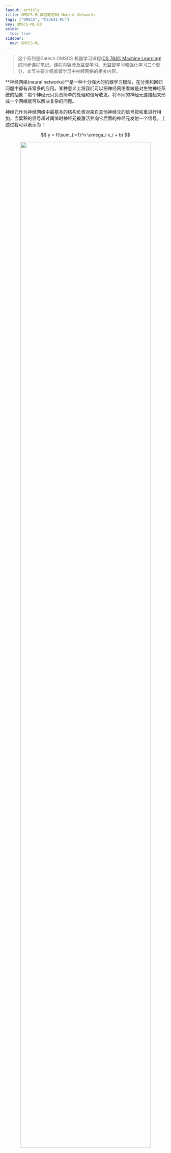 ```yaml
---
layout: article
title: OMSCS-ML课程笔记03-Neural Networks
tags: ["OMSCS", "CS7641-ML"]
key: OMSCS-ML-03
aside:
  toc: true
sidebar:
  nav: OMSCS-ML
---
```


> 这个系列是Gatech OMSCS 机器学习课程([CS 7641: Machine Learning](https://omscs.gatech.edu/cs-7641-machine-learning))的同步课程笔记。课程内容涉及监督学习、无监督学习和强化学习三个部分，本节主要介绍监督学习中神经网络的相关内容。
<!--more-->

**神经网络(neural networks)**是一种十分强大的机器学习模型，在分类和回归问题中都有非常多的应用。某种意义上将我们可以把神经网络看做是对生物神经系统的抽象：每个神经元只负责简单的处理和信号收发，将不同的神经元连接起来形成一个网络就可以解决复杂的问题。

神经元作为神经网络中最基本的结构负责对来自其他神经元的信号按权重进行相加，当累积的信号超过阈值时神经元被激活并向它后面的神经元发射一个信号。上述过程可以表示为：

$$
y = f(\sum_{i=1}^n \omega_i x_i + b)
$$

<div align=center>
<img src="https://i.imgur.com/9uKWZnV.png" width="90%">
</div>

## Perceptron

最简单的神经网络为**感知机(perceptron)**，此时神经元的阈值为0且对应激活函数为**单位阶跃函数(heaviside step function)**：

$$
f(x) = 
\left\{
\begin{aligned}
& 1, & & x \geq 0 \\
& 0, & & \text{otherwise}
\end{aligned}
\right.
$$

<div align=center>
<img src="https://raw.githubusercontent.com/siebenrock/activation-functions/master/plots/binary_step.png" width="40%">
</div>

感知机可以用来解决二分类问题，而且通过调整神经元的权重单层感知机可以表示所有的基本逻辑运算符包括AND、OR、NOT等。实际上此时感知机的决策边界为二维平面上的直线，只要数据**线性可分(linearly separable)**就一定可以用感知机来描述。相应地，如果数据不是线性可分则不能使用感知机进行描述。一个经典的例子是异或运算XOR：单层感知机无法表示异或运算，需要使用多层感知机才能处理线性不可分的问题。

<div align=center>
<img src="https://i.imgur.com/6XI7z9z.png" width="70%">
</div>

## Sigmoid

感知机使用单位阶跃函数作为激活函数，它的主要缺陷在于函数在0点不可导而在其他位置导数恒为0。在神经网络中更常用的函数是sigmoid函数，其定义为：

$$
\sigma(x) = \frac{1}{1 + e^{-x}}
$$

<div align=center>
<img src="https://raw.githubusercontent.com/siebenrock/activation-functions/master/plots/sigmoid.png" width="40%">
</div>

显然sigmoid函数更加光滑，而且由于函数自身的归一化性质我们也可以把函数的输出视为概率进而应用到分类问题中。神经网络中其他常用的激活函数可参见[Activation Functions](https://github.com/siebenrock/activation-functions)。

## Neural Network Sketch

我们把神经元按照一定的拓扑关系连接起来就形成了神经网络。一般而言网络可分为输入层、隐层和输出层，其中隐层和输出层对应网络的主要计算过程。同时由于网络的每一层都是可导的，我们可以从后向前计算输出对输入的导数，这就为神经网络的训练提供了理论保证。

<div align=center>
<img src="https://1.cms.s81c.com/sites/default/files/2021-01-06/ICLH_Diagram_Batch_01_03-DeepNeuralNetwork-WHITEBG.png" width="80%">
</div>

## Training

### Perceptron Training

感知机的学习算法如下：

1. 初始化神经元权重$\omega$以及学习率$\eta$；
2. 对数据集进行遍历：
   1. 计算感知机在当前数据上的预测值$\hat{y} = (\omega^T x \geq 0)$；
   2. 如果感知机对当前数据预测正确则继续遍历；
   3. 否则更新参数$\omega \leftarrow \omega + \eta (y - \hat{y}) x$。

感知机的学习算法可以理解为根据数据预测值与实际的误差来调整神经元权重，调整的幅度由学习率$\eta$进行控制。同时可以证明对于线性可分的数据，采用上述的感知机学习算法在有限次迭代后一定可以将数据完美划分。

### Gradient Descent

我们将感知机学习的思想推广到更一般的情况中，就能得到神经网络训练常用的**梯度下降算法(Gradient Descent)**：

1. 初始化神经元权重$\omega$以及学习率$\eta$；
2. 对数据集进行遍历：
   1. 计算神经网络在当前数据上的误差$E$；
   2. 计算误差关于每个权重$\omega_i$的偏导数$\frac{\partial E}{\partial \omega_i}$；
   3. 更新每个参数$\omega_i \leftarrow \omega_i - \eta \frac{\partial E}{\partial \omega_i}$；
   4. 重复以上步骤直至数据集上总误差收敛。

因此对于不同类型的任务只需要选择合适的误差函数并计算相应的偏导数即可。对于大型神经网络显式计算偏导数基本是不现实的，实际中一般是通过**反向传播算法(backpropagation)**从后向前计算每一层的偏导数。同时需要说明的是与感知机学习算法不同，梯度下降算法**不能**保证收敛到全局最优。

## Bias

### Restriction Bias

最后我们来讨论神经网络的偏好。从前面的内容中不难发现神经网络的限制是比较少的，即使是感知机也有非常强的表达能力。实际上**通用逼近定理(universal approximation theorem)**证明了对于任意的连续函数，只要有足够多的神经元我们可以通过单隐层神经网络以任意精度进行近似。这表明神经网络具有非常强大的表达能力，当出现其他模型无法处理的情况时神经网络仍然可以有非常好的表现。同时需要注意的是神经网络强大的表达能力也说明它非常容易出现过拟合的问题，因此在使用时往往还需要结合正则化、交叉验证等方法来对模型的复杂度进行控制。

### Preference Bias

神经网络的偏好还取决于网络的初值。由于梯度下降会使模型向最小化误差的方向移动，初值的选取对于模型的最终性能起着至关重要的作用。通常情况下我们会选择比较小的随机值来初始化网络，这意味着模型的复杂度会相对较低而且每次训练模型不会卡在某些局部极小值上。因此神经网络在训练时同等条件下会优先选择相对简单的模型。

## Reference

- Chapter 4: ARTIFICIAL NEURAL NETWORKS, [Machine Learning, Tom Mitchell, McGraw Hill, 1997.](http://www.cs.cmu.edu/afs/cs.cmu.edu/user/mitchell/ftp/mlbook.html)
- [Wikipedia: Universal approximation theorem](https://en.wikipedia.org/wiki/Universal_approximation_theorem)
